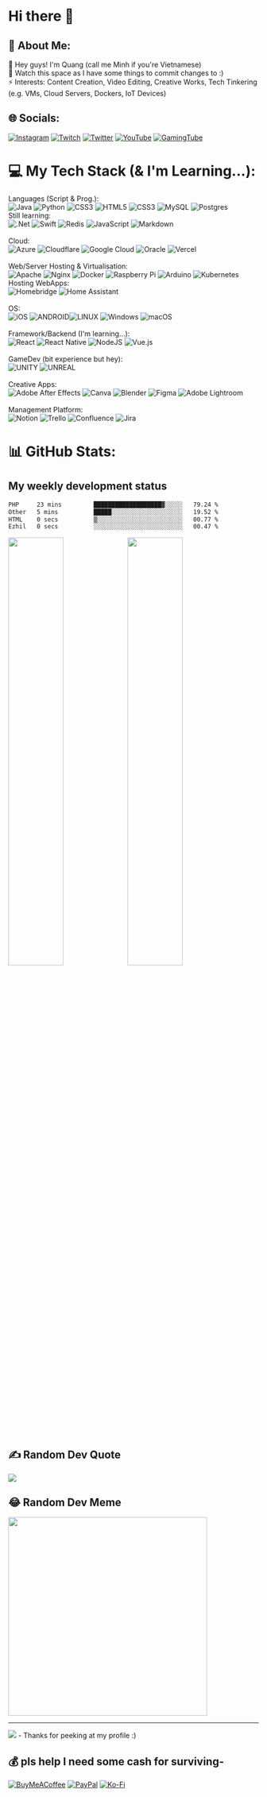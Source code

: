 <h1>Hi there 👋</h1>

<h2> 💫 About Me: </h2>
👋 Hey guys! I'm Quang (call me Minh if you're Vietnamese)<br>👀 Watch this space as I have some things to commit changes to :) <br>⚡ Interests: Content Creation, Video Editing, Creative Works, Tech Tinkering (e.g. VMs, Cloud Servers, Dockers, IoT Devices)


<h2> 🌐 Socials: </h2>

[![Instagram](https://img.shields.io/badge/Instagram-%23E4405F.svg?style=for-the-badge&logo=Instagram&logoColor=white)](https://instagram.com/quangm.ng) [![Twitch](https://img.shields.io/badge/Twitch-%239146FF.svg?style=for-the-badge&logo=Twitch&logoColor=white)](https://twitch.tv/qmng) [![Twitter](https://img.shields.io/badge/Twitter-%231DA1F2.svg?style=for-the-badge&logo=Twitter&logoColor=white)](https://twitter.com/@quangmng) [![YouTube](https://img.shields.io/badge/YouTube-%23FF0000.svg?style=for-the-badge&logo=YouTube&logoColor=white)](https://youtube.com/@qmng) [![GamingTube](https://img.shields.io/badge/GamingTube-%23FF0000.svg?style=for-the-badge&logo=YouTube&logoColor=white)](https://youtube.com/@quack711) 

# 💻 My Tech Stack (& I'm Learning...):
Languages (Script & Prog.): <br> ![Java](https://img.shields.io/badge/java-%23ED8B00.svg?style=for-the-badge&logo=openJDK&logoColor=white) ![Python](https://img.shields.io/badge/python-3670A0?style=for-the-badge&logo=python&logoColor=ffdd54)  ![CSS3](https://img.shields.io/badge/css3-%231572B6.svg?style=for-the-badge&logo=css3&logoColor=white) ![HTML5](https://img.shields.io/badge/html5-%23E34F26.svg?style=for-the-badge&logo=html5&logoColor=white) ![CSS3](https://img.shields.io/badge/css3-%231572B6.svg?style=for-the-badge&logo=css3&logoColor=white) ![MySQL](https://img.shields.io/badge/mysql-%2300f.svg?style=for-the-badge&logo=mysql&logoColor=white) ![Postgres](https://img.shields.io/badge/postgres-%23316192.svg?style=for-the-badge&logo=postgresql&logoColor=white) <br> 
Still learning: <br> ![.Net](https://img.shields.io/badge/.NET-5C2D91?style=for-the-badge&logo=.net&logoColor=white) ![Swift](https://img.shields.io/badge/swift-F54A2A?style=for-the-badge&logo=swift&logoColor=white) ![Redis](https://img.shields.io/badge/redis-%23DD0031.svg?style=for-the-badge&logo=redis&logoColor=white) ![JavaScript](https://img.shields.io/badge/javascript-%23323330.svg?style=for-the-badge&logo=javascript&logoColor=%23F7DF1E) ![Markdown](https://img.shields.io/badge/markdown-%23000000.svg?style=for-the-badge&logo=markdown&logoColor=white)<br><br>
Cloud: <br>![Azure](https://img.shields.io/badge/azure-%230072C6.svg?style=for-the-badge&logo=azure-devops&logoColor=white)
 ![Cloudflare](https://img.shields.io/badge/Cloudflare-F38020?style=for-the-badge&logo=Cloudflare&logoColor=white) ![Google Cloud](https://img.shields.io/badge/Google%20Cloud-%234285F4.svg?style=for-the-badge&logo=google-cloud&logoColor=white) ![Oracle](https://img.shields.io/badge/Oracle-F80000?style=for-the-badge&logo=oracle&logoColor=white) ![Vercel](https://img.shields.io/badge/vercel-%23000000.svg?style=for-the-badge&logo=vercel&logoColor=white)<br><br>
Web/Server Hosting & Virtualisation: <br>![Apache](https://img.shields.io/badge/apache-%23D42029.svg?style=for-the-badge&logo=apache&logoColor=white) ![Nginx](https://img.shields.io/badge/nginx-%23009639.svg?style=for-the-badge&logo=nginx&logoColor=white) ![Docker](https://img.shields.io/badge/docker-%230db7ed.svg?style=for-the-badge&logo=docker&logoColor=white) ![Raspberry Pi](https://img.shields.io/badge/-RaspberryPi-C51A4A?style=for-the-badge&logo=Raspberry-Pi) ![Arduino](https://img.shields.io/badge/-Arduino-00979D?style=for-the-badge&logo=Arduino&logoColor=white) ![Kubernetes](https://img.shields.io/badge/kubernetes-%23326ce5.svg?style=for-the-badge&logo=kubernetes&logoColor=white) <br>
Hosting WebApps:<br> ![Homebridge](https://img.shields.io/badge/homebridge-%23491F59.svg?style=for-the-badge&logo=homebridge&logoColor=white) ![Home Assistant](https://img.shields.io/badge/home%20assistant-%2341BDF5.svg?style=for-the-badge&logo=home-assistant&logoColor=white)
<br><br>
OS: <br>![iOS](https://img.shields.io/badge/iOS/iPadOS-%2320232a.svg?style=for-the-badge&logo=ios&logoColor=white) ![ANDROID](https://img.shields.io/badge/Android-%2320232a.svg?style=for-the-badge&logo=android&logoColor=%a4c639)![LINUX](https://img.shields.io/badge/Linux-FCC624?style=for-the-badge&logo=linux&logoColor=black) ![Windows](https://img.shields.io/badge/Windows-0078D6?style=for-the-badge&logo=windows&logoColor=white) ![macOS](https://img.shields.io/badge/macOS-000000?style=for-the-badge&logo=apple&logoColor=white)<br><br>
Framework/Backend (I'm learning...): <br>![React](https://img.shields.io/badge/react-%2320232a.svg?style=for-the-badge&logo=react&logoColor=%2361DAFB) ![React Native](https://img.shields.io/badge/react_native-%2320232a.svg?style=for-the-badge&logo=react&logoColor=%2361DAFB) ![NodeJS](https://img.shields.io/badge/node.js-6DA55F?style=for-the-badge&logo=node.js&logoColor=white) ![Vue.js](https://img.shields.io/badge/vuejs-%2335495e.svg?style=for-the-badge&logo=vuedotjs&logoColor=%234FC08D)<br><br> 
GameDev (bit experience but hey):<br> ![UNITY](https://img.shields.io/badge/Unity-%2320232a.svg?style=for-the-badge&logo=unity&logoColor=white) ![UNREAL](https://img.shields.io/badge/unreal-%2320232a.svg?style=for-the-badge&logo=unreal-engine&logoColor=white)<br><br>
Creative Apps: <br>![Adobe After Effects](https://img.shields.io/badge/Adobe%20After%20Effects-9999FF.svg?style=for-the-badge&logo=Adobe%20After%20Effects&logoColor=white) ![Canva](https://img.shields.io/badge/Canva-%2300C4CC.svg?style=for-the-badge&logo=Canva&logoColor=white) ![Blender](https://img.shields.io/badge/blender-%23F5792A.svg?style=for-the-badge&logo=blender&logoColor=white) ![Figma](https://img.shields.io/badge/figma-%23F24E1E.svg?style=for-the-badge&logo=figma&logoColor=white) ![Adobe Lightroom](https://img.shields.io/badge/Adobe%20Lightroom-31A8FF.svg?style=for-the-badge&logo=Adobe%20Lightroom&logoColor=white)<br><br>
Management Platform: <br>![Notion](https://img.shields.io/badge/Notion-%23000000.svg?style=for-the-badge&logo=notion&logoColor=white) ![Trello](https://img.shields.io/badge/Trello-%23026AA7.svg?style=for-the-badge&logo=Trello&logoColor=white) ![Confluence](https://img.shields.io/badge/confluence-%23172BF4.svg?style=for-the-badge&logo=confluence&logoColor=white) ![Jira](https://img.shields.io/badge/jira-%230A0FFF.svg?style=for-the-badge&logo=jira&logoColor=white) 
# 📊 GitHub Stats:
## My weekly development status
<!--START_SECTION:waka-->

```txt
PHP     23 mins         ███████████████████▓░░░░░   79.24 %
Other   5 mins          █████░░░░░░░░░░░░░░░░░░░░   19.52 %
HTML    0 secs          ▒░░░░░░░░░░░░░░░░░░░░░░░░   00.77 %
Ezhil   0 secs          ░░░░░░░░░░░░░░░░░░░░░░░░░   00.47 %
```

<!--END_SECTION:waka-->
<!--![](https://github-readme-stats.vercel.app/api?username=quangmng&theme=tokyonight&hide_border=false&include_all_commits=true&count_private=true)-->
<img align="left" width="47%" src="https://github-readme-quang.vercel.app/api?username=quangmng&theme=tokyonight&show_icons=true&include_all_commits=true&count_private=true"/>
<!--![](https://github-readme-streak-stats.herokuapp.com/?user=quangmng&theme=tokyonight&hide_border=false)<br/>-->
<img align="left" width="47%" src="https://github-readme-quang.vercel.app/api/top-langs/?username=quangmng&theme=tokyonight&hide_border=false&include_all_commits=true&count_private=true&layout=compact"/>
<!--![](https://github-readme-stats.vercel.app/api/top-langs/?username=quangmng&theme=tokyonight&hide_border=false&include_all_commits=true&count_private=true&layout=compact)-->


## ✍️ Random Dev Quote
![](https://quotes-github-readme.vercel.app/api?type=horizontal&theme=tokyonight)

## 😂 Random Dev Meme
<img src='https://randommeme-five.vercel.app/' style="height: 400px;"/>

---
[![](https://visitcount.itsvg.in/api?id=quangmng&icon=5&color=8)](https://visitcount.itsvg.in) - Thanks for peeking at my profile :)

## 💰 pls help I need some cash for surviving-
  [![BuyMeACoffee](https://img.shields.io/badge/Buy%20Me%20a%20Coffee-ffdd00?style=for-the-badge&logo=buy-me-a-coffee&logoColor=black)](https://buymeacoffee.com/qmng) [![PayPal](https://img.shields.io/badge/PayPal-00457C?style=for-the-badge&logo=paypal&logoColor=white)](https://paypal.me/quangmng) [![Ko-Fi](https://img.shields.io/badge/Ko--fi-F16061?style=for-the-badge&logo=ko-fi&logoColor=white)](https://ko-fi.com/quack) 

  
<!-- Proudly created with GPRM ( https://gprm.itsvg.in ) -->
<!--
**quangmng/quangmng** is a ✨ _special_ ✨ repository because its `README.md` (this file) appears on your GitHub profile.

Here are some ideas to get you started:

- 🔭 I’m currently working on ...
- 🌱 I’m currently learning ...
- 👯 I’m looking to collaborate on ...
- 🤔 I’m looking for help with ...
- 💬 Ask me about ...
- 📫 How to reach me: ...
- 😄 Pronouns: ...
- ⚡ Fun fact: ...
-->
